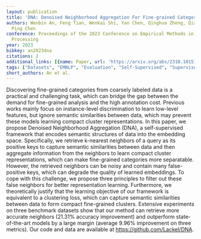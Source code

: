 ```yaml
---
layout: publication
title: 'DNA: Denoised Neighborhood Aggregation For Fine-grained Category Discovery'
authors: Wenbin An, Feng Tian, Wenkai Shi, Yan Chen, Qinghua Zheng, Qianying Wang,
  Ping Chen
conference: Proceedings of the 2023 Conference on Empirical Methods in Natural Language
  Processing
year: 2023
bibkey: an2023dna
citations: 2
additional_links: [{name: Paper, url: 'https://arxiv.org/abs/2310.10151'}]
tags: ["Datasets", "EMNLP", "Evaluation", "Self-Supervised", "Supervised"]
short_authors: An et al.
---
```

Discovering fine-grained categories from coarsely labeled data is a practical
and challenging task, which can bridge the gap between the demand for
fine-grained analysis and the high annotation cost. Previous works mainly focus
on instance-level discrimination to learn low-level features, but ignore
semantic similarities between data, which may prevent these models learning
compact cluster representations. In this paper, we propose Denoised
Neighborhood Aggregation (DNA), a self-supervised framework that encodes
semantic structures of data into the embedding space. Specifically, we retrieve
k-nearest neighbors of a query as its positive keys to capture semantic
similarities between data and then aggregate information from the neighbors to
learn compact cluster representations, which can make fine-grained categories
more separatable. However, the retrieved neighbors can be noisy and contain
many false-positive keys, which can degrade the quality of learned embeddings.
To cope with this challenge, we propose three principles to filter out these
false neighbors for better representation learning. Furthermore, we
theoretically justify that the learning objective of our framework is
equivalent to a clustering loss, which can capture semantic similarities
between data to form compact fine-grained clusters. Extensive experiments on
three benchmark datasets show that our method can retrieve more accurate
neighbors (21.31% accuracy improvement) and outperform state-of-the-art models
by a large margin (average 9.96% improvement on three metrics). Our code and
data are available at https://github.com/Lackel/DNA.